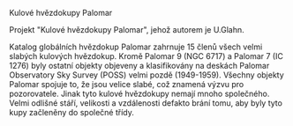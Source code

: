 Kulové hvězdokupy Palomar

Projekt "Kulové hvězdokupy Palomar", jehož autorem je U.Glahn.

Katalog globálních hvězdokup Palomar zahrnuje 15 členů všech velmi slabých kulových hvězdokup. Kromě Palomar 9 (NGC 6717) a Palomar 7 (IC 1276) byly ostatní objekty objeveny a klasifikovány na deskách 
Palomar Observatory Sky Survey (POSS) velmi pozdě (1949-1959). Všechny objekty Palomar spojuje to, že jsou velice slabé, což znamená výzvu pro pozorovatele. Jinak tyto kulové hvězdokupy nemají mnoho 
společného. Velmi odlišné stáří, velikosti a vzdálenosti defakto brání tomu, aby byly tyto kupy začleněny do společné třídy.